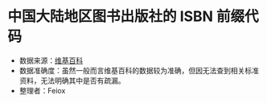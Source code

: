 # 中国大陆地区图书出版社的 ISBN 前缀代码

* 数据来源：[维基百科](https://zh.wikipedia.org/wiki/%E4%B8%AD%E5%8D%8E%E4%BA%BA%E6%B0%91%E5%85%B1%E5%92%8C%E5%9B%BD%E5%87%BA%E7%89%88%E7%A4%BE%E5%88%97%E8%A1%A8)
* 数据准确度：虽然一般而言维基百科的数据较为准确，但因无法查到相关标准资料，无法明确其中是否有疏漏。
* 整理者：Feiox

